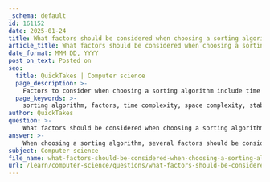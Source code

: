 ```yaml
---
_schema: default
id: 161152
date: 2025-01-24
title: What factors should be considered when choosing a sorting algorithm?
article_title: What factors should be considered when choosing a sorting algorithm?
date_format: MMM DD, YYYY
post_on_text: Posted on
seo:
  title: QuickTakes | Computer science
  page_description: >-
    Factors to consider when choosing a sorting algorithm include time complexity, space complexity, stability, adaptability, performance in worst and average cases, memory allocation strategies, frequency of sorts, implementation complexity, and real-world constraints.
  page_keywords: >-
    sorting algorithm, factors, time complexity, space complexity, stability, adaptability, worst-case performance, average-case performance, memory allocation, implementation complexity, real-world constraints, optimal performance
author: QuickTakes
question: >-
    What factors should be considered when choosing a sorting algorithm?
answer: >-
    When choosing a sorting algorithm, several factors should be considered to ensure optimal performance and suitability for the specific use case. Here are the key factors to take into account:\n\n1. **Time Complexity**: The efficiency of a sorting algorithm is often measured by its time complexity, which describes how the execution time increases with the size of the input data. Common time complexities for sorting algorithms include:\n   - $O(n^2)$ for simple algorithms like Bubble Sort, Selection Sort, and Insertion Sort.\n   - $O(n \log n)$ for more efficient algorithms like Merge Sort, Quick Sort, and Heap Sort.\n   Understanding the expected size of the data set can help in selecting an appropriate algorithm.\n\n2. **Space Complexity**: This refers to the amount of additional memory required by the algorithm. Some algorithms, like Merge Sort, require additional space proportional to the size of the input, while others, like Quick Sort and Heap Sort, can be performed in-place, requiring only a constant amount of additional space. If memory usage is a concern, in-place algorithms may be preferable.\n\n3. **Stability**: A sorting algorithm is stable if it preserves the relative order of records with equal keys. This is important in scenarios where the order of equal elements matters. For example, Merge Sort is stable, while Quick Sort is not inherently stable.\n\n4. **Adaptability**: Some algorithms perform better on partially sorted data. For instance, Insertion Sort can be very efficient for nearly sorted arrays, with a time complexity close to $O(n)$. If the data is expected to be partially sorted, an adaptive algorithm may be beneficial.\n\n5. **Worst-case vs. Average-case Performance**: It’s important to consider both the worst-case and average-case time complexities. For example, Quick Sort has an average-case time complexity of $O(n \log n)$ but can degrade to $O(n^2)$ in the worst case if not implemented with good pivot selection strategies.\n\n6. **Memory Allocation Strategies**: The efficiency of sorting algorithms can be influenced by how memory is allocated. Fragmented memory can lead to performance degradation, so understanding the memory allocation strategy can help optimize performance.\n\n7. **Number of Sorts Required**: In some applications, the number of times the data needs to be sorted can impact the choice of algorithm. Algorithms that are efficient for multiple sorts may be preferred in such cases.\n\n8. **Implementation Complexity**: Some algorithms are more complex to implement than others. For example, while Quick Sort is efficient, it can be more challenging to implement correctly compared to simpler algorithms like Bubble Sort.\n\n9. **Real-world Constraints**: Consideration of the specific constraints of the application, such as the environment in which the algorithm will run (e.g., embedded systems with limited resources), can also influence the choice of sorting algorithm.\n\nBy evaluating these factors, one can make an informed decision on which sorting algorithm is best suited for a particular application or dataset.
subject: Computer science
file_name: what-factors-should-be-considered-when-choosing-a-sorting-algorithm.md
url: /learn/computer-science/questions/what-factors-should-be-considered-when-choosing-a-sorting-algorithm
---
```


&nbsp;